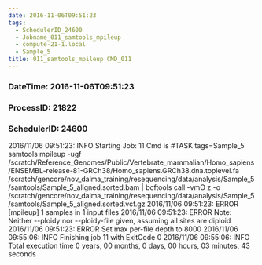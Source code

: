 ```yaml
---
date: 2016-11-06T09:51:23
tags:
  - SchedulerID_24600
  - Jobname_011_samtools_mpileup
  - compute-21-1.local
  - Sample_5
title: 011_samtools_mpileup CMD_011
---
```


### DateTime: 2016-11-06T09:51:23
### ProcessID: 21822
### SchedulerID: 24600


2016/11/06 09:51:23: INFO Starting Job: 11 
Cmd is #TASK tags=Sample_5
samtools mpileup -ugf /scratch/Reference_Genomes/Public/Vertebrate_mammalian/Homo_sapiens/ENSEMBL-release-81-GRCh38/Homo_sapiens.GRCh38.dna.toplevel.fa \
    /scratch/gencore/nov_dalma_training/resequencing/data/analysis/Sample_5/samtools/Sample_5_aligned.sorted.bam | bcftools call -vmO z -o \
    /scratch/gencore/nov_dalma_training/resequencing/data/analysis/Sample_5/samtools/Sample_5_aligned.sorted.vcf.gz
 2016/11/06 09:51:23: ERROR [mpileup] 1 samples in 1 input files
 2016/11/06 09:51:23: ERROR Note: Neither --ploidy nor --ploidy-file given, assuming all sites are diploid
 2016/11/06 09:51:23: ERROR <mpileup> Set max per-file depth to 8000
 2016/11/06 09:55:06: INFO Finishing job 11 with ExitCode 0
 2016/11/06 09:55:06: INFO Total execution time 0 years, 00 months, 0 days, 00 hours, 03 minutes, 43 seconds
 
